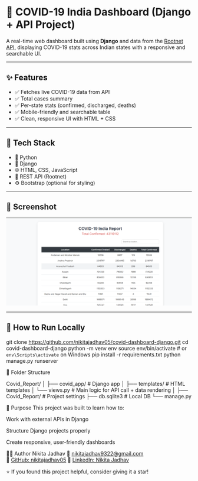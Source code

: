 # 🦠 COVID-19 India Dashboard (Django + API Project)

A real-time web dashboard built using **Django** and data from the [Rootnet API](https://api.rootnet.in/covid19-in/stats/latest), displaying COVID-19 stats across Indian states with a responsive and searchable UI.

---

## ✨ Features

- ✅ Fetches live COVID-19 data from API
- ✅ Total cases summary
- ✅ Per-state stats (confirmed, discharged, deaths)
- ✅ Mobile-friendly and searchable table
- ✅ Clean, responsive UI with HTML + CSS

---

## 🧰 Tech Stack

- 🐍 Python
- 🌿 Django
- 🌐 HTML, CSS, JavaScript
- 🔗 REST API (Rootnet)
- ⚙️ Bootstrap (optional for styling)

---
## 📸 Screenshot

![COVID Dashboard Screenshot](https://github.com/nikitajadhav05/covid-dashboard-django/blob/main/screenshot.png?raw=true)


---

## 🚀 How to Run Locally


git clone https://github.com/nikitajadhav05/covid-dashboard-django.git
cd covid-dashboard-django
python -m venv env
source env/bin/activate  # or `env\Scripts\activate` on Windows
pip install -r requirements.txt
python manage.py runserver





📁 Folder Structure

Covid_Report/
│
├── covid_app/                # Django app
│   ├── templates/            # HTML templates
│   └── views.py              # Main logic for API call + data rendering
│
├── Covid_Report/             # Project settings
├── db.sqlite3                # Local DB
└── manage.py


📌 Purpose
This project was built to learn how to:

Work with external APIs in Django

Structure Django projects properly

Create responsive, user-friendly dashboards


🙋‍♀️ Author
Nikita Jadhav
📧 [nikitajadhav9322@gmail.com](mailto:nikitajadhav9322@gmail.com)  
🔗 [GitHub: nikitajadhav05](https://github.com/nikitajadhav05)
🔗 [LinkedIn: Nikita Jadhav](https://www.linkedin.com/in/nikita-jadhav-899867316)





⭐ If you found this project helpful, consider giving it a star!




